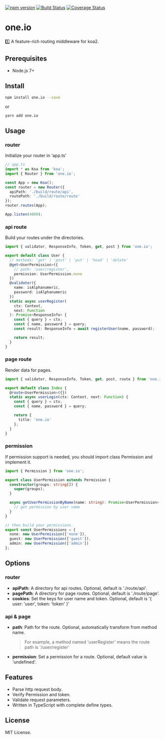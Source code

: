 [![npm version](https://badge.fury.io/js/one.io.svg)](https://www.npmjs.com/package/one.io)
[![Build Status](https://travis-ci.org/ephoton/one.io.svg?branch=master)](https://travis-ci.org/ephoton/one.io)
[![Coverage Status](https://coveralls.io/repos/github/ephoton/one.io/badge.svg?branch=master)](https://coveralls.io/github/ephoton/one.io?branch=master)

# one.io

1️⃣ A feature-rich routing middleware for koa2.

## Prerequisites

- Node.js 7+

## Install

```bash
npm install one.io --save
```

or

```
yarn add one.io
```

## Usage

### router

Initialize your router in 'app.ts'

```typescript
// app.ts
import * as Koa from 'koa';
import { Router } from 'one.io';

const App = new Koa();
const router = new Router({
  apiPath: './build/route/api',
  routePath: './build/route/route'
});
router.routes(App);

App.listen(4000);
```

### api route

Build your routes under the directories.

```typescript
import { validator, ResponseInfo, Token, get, post } from 'one.io';

export default class User {
  // methods: 'get' | 'post' | 'put' | 'head' | 'delete'
  @get<UserPermission>({
    // path: 'user/register',
    permission: UserPermission.none
  })
  @validator({
    name: isAlphanumeric,
    password: isAlphanumeric
  })
  static async userRegister(
    ctx: Context,
    next: Function
  ): Promise<ResponseInfo> {
    const { query } = ctx;
    const { name, password } = query;
    const result: ResponseInfo = await registerUser(name, password);

    return result;
  }
}
```

### page route

Render data for pages.

```typescript
import { validator, ResponseInfo, Token, get, post, route } from 'one.io';

export default class Index {
  @route<UserPermission>({})
  static async userLogin(ctx: Context, next: Function) {
    const { query } = ctx;
    const { name, password } = query;

    return {
      title: 'one.io'
    };
  }
}
```

### permission

If permission support is needed, you should import class Permission and implement it.

```typescript
import { Permission } from 'one.io';

export class UserPermission extends Permission {
  constructor(groups: string[]) {
    super(groups);
  }

  async getUserPermissionByName(name: string): Promise<UserPermission> {
    // get permission by user name
  }
}

// then build your permissions.
export const UserPermissions = {
  none: new UserPermission(['none']),
  guest: new UserPermission(['guest']),
  admin: new UserPermission(['admin'])
};
```

## Options

### router

- **apiPath**: A directory for api routes. Optional, default is './route/api'.
- **pagePath**: A directory for page routes. Optional, default is './route/page'.
- **cookies**: Set the keys for user name and token. Optional, default is '{
  user: 'user',
  token: 'token'
  }'

### api & page

- **path**: Path for the route. Optional, automatically transform from method name.
  > For example, a method named 'userRegister' means the route path is '/user/register'
- **permission**: Set a permission for a route. Optional, default value is 'undefined'.

## Features

- Parse http request body.
- Verify Permission and token.
- Validate request parameters.
- Written in TypeScript with complete define types.

## License

MIT License.
